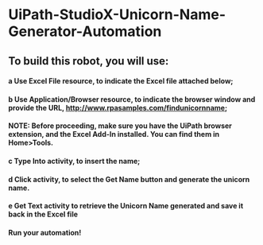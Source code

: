 # UiPath-StudioX-Unicorn-Name-Generator-Automation

## To build this robot, you will use:

#### a Use Excel File resource, to indicate the Excel file attached below;
#### b Use Application/Browser resource, to indicate the browser window and provide the URL, http://www.rpasamples.com/findunicornname;
#### NOTE:  Before proceeding, make sure you have the UiPath browser extension, and the Excel Add-In installed. You can find them in Home>Tools.
#### c Type Into activity, to insert the name;
#### d Click activity, to select the Get Name button and generate the unicorn name.
#### e Get Text activity to retrieve the Unicorn Name generated and save it back in the Excel file


#### Run your automation!
